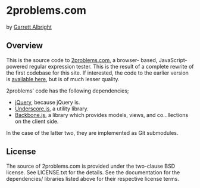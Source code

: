 # 2problems.com

by [Garrett Albright](http://abweb.us/)

## Overview

This is the source code to [2problems.com](http://2problems.com), a browser-
based, JavaScript-powered regular expression tester. This is the result of a
complete rewrite of the first codebase for this site. If interested, the code
to the earlier version is
[available here](https://bitbucket.org/garrettalbright/2problems.com), but is of
much lesser quality.

2problems' code has the following dependencies;

* [jQuery](http://jquery.com/), because jQuery is.
* [Underscore.js](http://underscorejs.org), a utility library.
* [Backbone.js](http://backbonejs.org), a library which provides models, views,
  and co…llections on the client side.

In the case of the latter two, they are implemented as Git submodules.

## License

The source of 2problems.com is provided under the two-clause BSD license. See
LICENSE.txt for the details. See the documentation for the dependencies/
libraries listed above for their respective license terms.
